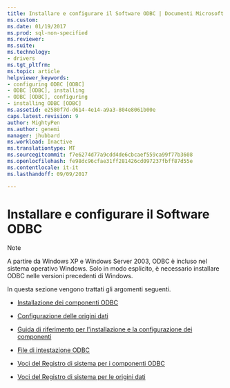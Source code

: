 ```yaml
---
title: Installare e configurare il Software ODBC | Documenti Microsoft
ms.custom: 
ms.date: 01/19/2017
ms.prod: sql-non-specified
ms.reviewer: 
ms.suite: 
ms.technology:
- drivers
ms.tgt_pltfrm: 
ms.topic: article
helpviewer_keywords:
- configuring ODBC [ODBC]
- ODBC [ODBC], installing
- ODBC [ODBC], configuring
- installing ODBC [ODBC]
ms.assetid: e2580f7d-d614-4e14-a9a3-804e8061b00e
caps.latest.revision: 9
author: MightyPen
ms.author: genemi
manager: jhubbard
ms.workload: Inactive
ms.translationtype: MT
ms.sourcegitcommit: f7e6274d77a9cdd4de6cbcaef559ca99f77b3608
ms.openlocfilehash: fe98dc96cfae31ff281426cd097237fbff87d55e
ms.contentlocale: it-it
ms.lasthandoff: 09/09/2017

---
```

# <a name="installing-and-configuring-the-odbc-software"></a>Installare e configurare il Software ODBC
> [!NOTE]  
>  A partire da Windows XP e Windows Server 2003, ODBC è incluso nel sistema operativo Windows. Solo in modo esplicito, è necessario installare ODBC nelle versioni precedenti di Windows.  
  
 In questa sezione vengono trattati gli argomenti seguenti.  
  
-   [Installazione dei componenti ODBC](../../../odbc/reference/install/installing-odbc-components.md)  
  
-   [Configurazione delle origini dati](../../../odbc/reference/install/configuring-data-sources.md)  
  
-   [Guida di riferimento per l'installazione e la configurazione dei componenti](../../../odbc/reference/install/installation-and-configuration-components-reference.md)  
  
-   [File di intestazione ODBC](../../../odbc/reference/install/odbc-header-files.md)  
  
-   [Voci del Registro di sistema per i componenti ODBC](../../../odbc/reference/install/registry-entries-for-odbc-components.md)  
  
-   [Voci del Registro di sistema per le origini dati](../../../odbc/reference/install/registry-entries-for-data-sources.md)

